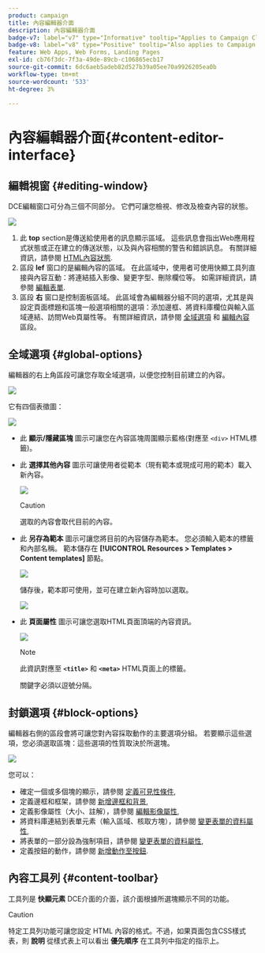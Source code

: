 ```yaml
---
product: campaign
title: 內容編輯器介面
description: 內容編輯器介面
badge-v7: label="v7" type="Informative" tooltip="Applies to Campaign Classic v7"
badge-v8: label="v8" type="Positive" tooltip="Also applies to Campaign v8"
feature: Web Apps, Web Forms, Landing Pages
exl-id: cb76f3dc-7f3a-49de-89cb-c106865ecb17
source-git-commit: 6dc6aeb5adeb82d527b39a05ee70a9926205ea0b
workflow-type: tm+mt
source-wordcount: '533'
ht-degree: 3%

---
```


# 內容編輯器介面{#content-editor-interface}



## 編輯視窗 {#editing-window}

DCE編輯窗口可分為三個不同部分。 它們可讓您檢視、修改及檢查內容的狀態。

![](assets/dce_decoupe_window_nb.png)

1. 此 **top** section是傳送給使用者的訊息顯示區域。 這些訊息會指出Web應用程式狀態或正在建立的傳送狀態，以及與內容相關的警告和錯誤訊息。 有關詳細資訊，請參閱 [HTML內容狀態](content-editing-best-practices.md#html-content-statuses).
1. 區段 **lef** 窗口的是編輯內容的區域。 在此區域中，使用者可使用快顯工具列直接與內容互動：將連結插入影像、變更字型、刪除欄位等。 如需詳細資訊，請參閱 [編輯表單](editing-content.md#editing-forms).
1. 區段 **右** 窗口是控制面板區域。 此區域會為編輯器分組不同的選項，尤其是與設定頁面標題和區塊一般選項相關的選項：添加邊框、將資料庫欄位與輸入區域連結、訪問Web頁屬性等。 有關詳細資訊，請參閱 [全域選項](#global-options) 和 [編輯內容](editing-content.md) 區段。

## 全域選項 {#global-options}

編輯器的右上角區段可讓您存取全域選項，以便您控制目前建立的內容。

![](assets/dce_global_options.png)

它有四個表徵圖：

![](assets/dce_icons_sidebar.png)

* 此 **顯示/隱藏區塊** 圖示可讓您在內容區塊周圍顯示藍格(對應至 `<div>` HTML標籤)。

* 此 **選擇其他內容** 圖示可讓使用者從範本（現有範本或現成可用的範本）載入新內容。

   ![](assets/dce_popup_templatechoice.png)

   >[!CAUTION]
   >
   >選取的內容會取代目前的內容。

* 此 **另存為範本** 圖示可讓您將目前的內容儲存為範本。 您必須輸入範本的標籤和內部名稱。 範本儲存在 **[!UICONTROL Resources > Templates > Content templates]** 節點。

   ![](assets/dce_popup_savetemplate.png)

   儲存後，範本即可使用，並可在建立新內容時加以選取。

   ![](assets/dce_create_fromtemplate.png)

* 此 **頁面屬性** 圖示可讓您選取HTML頁面頂端的內容資訊。

   ![](assets/dce_popup_headerhtml.png)

   >[!NOTE]
   >
   >此資訊對應至 **`<title>`** 和 **`<meta>`** HTML頁面上的標籤。
   >
   >關鍵字必須以逗號分隔。

## 封鎖選項 {#block-options}

編輯器右側的區段會將可讓您對內容採取動作的主要選項分組。 若要顯示這些選項，您必須選取區塊：這些選項的性質取決於所選塊。

![](assets/dce_right_section.png)

您可以：

* 確定一個或多個塊的顯示，請參閱 [定義可見性條件](editing-content.md#defining-a-visibility-condition),
* 定義邊框和框架，請參閱 [新增邊框和背景](editing-content.md#adding-a-border-and-background),
* 定義影像屬性（大小、註解），請參閱 [編輯影像屬性](editing-content.md#editing-image-properties),
* 將資料庫連結到表單元素（輸入區域、核取方塊），請參閱 [變更表單的資料屬性](editing-content.md#changing-the-data-properties-for-a-form),
* 將表單的一部分設為強制項目，請參閱 [變更表單的資料屬性](editing-content.md#changing-the-data-properties-for-a-form),
* 定義按鈕的動作，請參閱 [新增動作至按鈕](editing-content.md#adding-an-action-to-a-button).

## 內容工具列 {#content-toolbar}

工具列是 **快顯元素** DCE介面的介面，該介面根據所選塊顯示不同的功能。

>[!CAUTION]
>
>特定工具列功能可讓您設定 HTML 內容的格式。不過，如果頁面包含CSS樣式表，則 **說明** 從樣式表上可以看出 **優先順序** 在工具列中指定的指示上。

